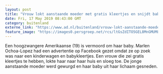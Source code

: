 ```yaml
---
layout: post
title: "Vrouw lokt aanstaande moeder met gratis kleertjes en snijdt baby uit haar buik"
date: Fri, 17 May 2019 08:43:00 GMT
category: buitenland
externe_link: "https://www.ad.nl/buitenland/vrouw-lokt-aanstaande-moeder-met-gratis-kleertjes-en-snijdt-baby-uit-haar-buik~a61e0786/"
feature_image: "https://images0.persgroep.net/rcs/ltGsZdITO5GEL8MnGMUML5SRaWk/diocontent/148539311/_fitwidth/400/?appId=21791a8992982cd8da851550a453bd7f&quality=0.7"
---
```


Een hoogzwangere Amerikaanse (19) is vermoord om haar baby. Marlen Ochoa-Lopez had een advertentie op Facebook gezet omdat ze op zoek was naar een kinderwagen en babykleertjes. Een vrouw die zei gratis kleertjes te hebben, lokte haar naar haar huis en sloeg toe. De jonge aanstaande moeder werd gewurgd en haar baby uit haar lichaam gesneden.
